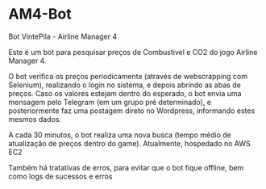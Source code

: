 # AM4-Bot
Bot VintePila - Airline Manager 4

Este é um bot para pesquisar preços de Combustivel e CO2 do jogo Airline Manager 4. 

O bot verifica os preços periodicamente (através de webscrapping com Selenium), realizando o login no sistema, e depois abrindo as abas de preços.
Caso os valores estejam dentro do esperado, o bot envia uma mensagem pelo Telegram (em um grupo pré determinado), 
e posteriormente faz uma postagem direto no Wordpress, informando estes mesmos dados.

A cada 30 minutos, o bot realiza uma nova busca (tempo médio de atualização de preços dentro do game). Atualmente, hospedado no AWS EC2

Também há tratativas de erros, para evitar que o bot fique offline, bem como logs de sucessos e erros
